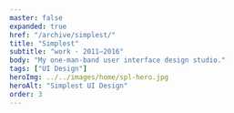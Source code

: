 ```yaml
---
master: false
expanded: true
href: "/archive/simplest/"
title: "Simplest"
subtitle: "work · 2011–2016"
body: "My one-man-band user interface design studio."
tags: ["UI Design"]
heroImg: ../../images/home/spl-hero.jpg
heroAlt: "Simplest UI Design"
order: 3
---
```


